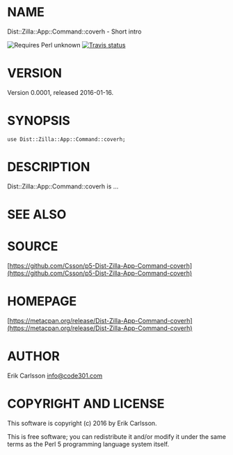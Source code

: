 # NAME

Dist::Zilla::App::Command::coverh - Short intro

![Requires Perl unknown](https://img.shields.io/badge/perl-unknown-brightgreen.svg) [![Travis status](https://api.travis-ci.org//.svg?branch=master)](https://travis-ci.org//)

# VERSION

Version 0.0001, released 2016-01-16.

# SYNOPSIS

    use Dist::Zilla::App::Command::coverh;

# DESCRIPTION

Dist::Zilla::App::Command::coverh is ...

# SEE ALSO

# SOURCE

[https://github.com/Csson/p5-Dist-Zilla-App-Command-coverh](https://github.com/Csson/p5-Dist-Zilla-App-Command-coverh)

# HOMEPAGE

[https://metacpan.org/release/Dist-Zilla-App-Command-coverh](https://metacpan.org/release/Dist-Zilla-App-Command-coverh)

# AUTHOR

Erik Carlsson <info@code301.com>

# COPYRIGHT AND LICENSE

This software is copyright (c) 2016 by Erik Carlsson.

This is free software; you can redistribute it and/or modify it under
the same terms as the Perl 5 programming language system itself.
